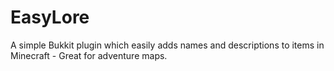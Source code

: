 EasyLore
========

A simple Bukkit plugin which easily adds names and descriptions to items in Minecraft - Great for adventure maps.

